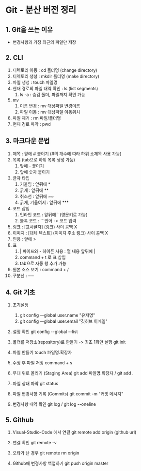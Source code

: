 # Git - 분산 버전 정리



## 1. Git을 쓰는 이유

- 변경사항과 가장 최근의 파일만 저장



## 2. CLI

1. 디렉토리 이동 : cd 폴더명 (change directory)
2. 디렉토리 생성 : mkdir 폴더명 (make directory)
3. 파일 생성 : touch 파일명
4. 현재 경로의 파일 내역 확인 : ls (list segments)
   1. ls -a : 숨김 폴더, 파일까지 확인 가능
5. mv
   1. 이름 변경 : mv 대상파일 변경이름
   2. 파일 이동 : mv 대상파일 이동위치
6. 파일 제거 : rm 파일/폴더명
7. 현재 경로 파악 : pwd



## 3. 마크다운 문법 

1. 제목 : 앞에 # 붙이기 (#의 개수에 따라 하위 소제목 사용 가능)
2. 목록 (tab으로 하위 목록 생성 가능)
   1. 앞에 - 붙이기 
   2. 앞에 숫자 붙이기
3. 글자 타입
   1. 기울임 : 앞뒤에 *
   2. 굵게 : 앞뒤에 **
   3. 취소선 : 앞뒤에 ~~
   4. 굵게, 기울여서 : 앞뒤에 ***
4. 코드 삽입
   1. 인라인 코드 : 앞뒤에 ` (영문키로 가능)
   2. 블록 코드 : ```언어 -> 코드 입력
5. 링크 : [표시글자] (링크) 사이 공백 X
6. 이미지 : [대체 텍스트] (이미지 주소 링크) 사이 공백 X
7. 인용 : 앞에 >
8. 표 
   1. | 파이프와 - 하이픈 사용 : 열 내용 앞뒤에 |
   2. command + t 로 표 삽입
   3. tab으로 자동 행 추가 가능
9. 원본 소스 보기 : command + /
10. 구분선 : ---



## 4. Git 기초

1. 초기설정
   1. git config --global user.name "유저명"
   2. git config --global user.email "깃허브 이메일"

2. 설정 확인
   git config --global --list

3. 폴더를 저장소(repository)로 만들기 -> 최초 1회만 실행
   git init

4. 파일 만들기
   touch 파일명.확장자

5. 수정 후 파일 저장
   command + s

6. 무대 위로 올리기 (Staging Area)
   git add 파일명.확장자 / git add .

7. 파일 상태 파악
   git status

8. 파일 변경사항 기록 (Commits)
   git commit -m "커밋 메시지"

9. 변경사항 내역 확인
   git log / git log --oneline



## 5. Github 

1. Visual-Studio-Code 에서 연결
   git remote add origin (github url)

2. 연결 확인
   git remote -v

3. 오타가 난 경우
   git remote rm origin

4. Github에 변경사항 백업하기
   git push origin master

